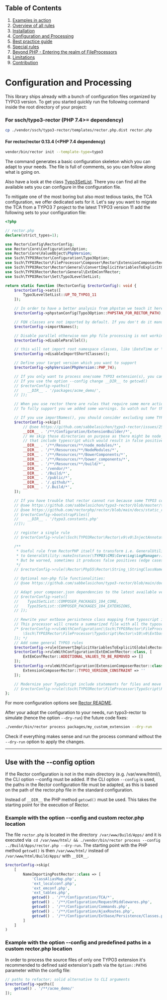 ## Table of Contents
1. [Examples in action](./examples_in_action.md)
1. [Overview of all rules](./all_rectors_overview.md)
1. [Installation](./installation.md)
1. [Configuration and Processing](./configuration_and_processing.md)
1. [Best practice guide](./best_practice_guide.md)
1. [Special rules](./special_rules.md)
1. [Beyond PHP - Entering the realm of FileProcessors](./beyond_php_file_processors.md)
1. [Limitations](./limitations.md)
1. [Contribution](./contribution.md)

# Configuration and Processing

This library ships already with a bunch of configuration files organized by TYPO3 version.
To get you started quickly run the following command inside the root directory of your project:


### For ssch/typo3-rector (PHP 7.4>= dependency)
```bash
cp ./vendor/ssch/typo3-rector/templates/rector.php.dist rector.php
```

#### For rector/rector 0.13.4 (<PHP 7.4 dependency)
```bash
vendor/bin/rector init --template-type=typo3
```

The command generates a basic configuration skeleton which you can adapt to your needs.
The file is full of comments, so you can follow along what is going on.

Also have a look at the class [Typo3SetList](https://github.com/sabbelasichon/typo3-rector/blob/master/src/Set/Typo3SetList.php).
There you can find all the available sets you can configure in the configuration file.

To mitigate one of the most boring but also most tedious tasks, the TCA configuration, we offer dedicated sets for it.
Let's say you want to migrate the TCA from a TYPO3 7 project to the latest TYPO3 version 11 add the following sets to your configuration file:

```php
<?php

// rector.php
declare(strict_types=1);

use Rector\Config\RectorConfig;
use Rector\Core\Configuration\Option;
use Rector\Core\ValueObject\PhpVersion;
use Ssch\TYPO3Rector\Configuration\Typo3Option;
use Ssch\TYPO3Rector\FileProcessor\Composer\Rector\ExtensionComposerRector;
use Ssch\TYPO3Rector\Rector\General\ConvertImplicitVariablesToExplicitGlobalsRector;
use Ssch\TYPO3Rector\Rector\General\ExtEmConfRector;
use Ssch\TYPO3Rector\Set\Typo3LevelSetList;

return static function (RectorConfig $rectorConfig): void {
    $rectorConfig->sets([
        Typo3LevelSetList::UP_TO_TYPO3_11
    ]);

    // In order to have a better analysis from phpstan we teach it here some more things
    $rectorConfig->phpstanConfig(Typo3Option::PHPSTAN_FOR_RECTOR_PATH);

    // FQN classes are not imported by default. If you don't do it manually after every Rector run, enable it by:
    $rectorConfig->importNames();

    // Disable parallel otherwise non php file processing is not working i.e. typoscript
    $rectorConfig->disableParallel();

    // this will not import root namespace classes, like \DateTime or \Exception
    $rectorConfig->disableImportShortClasses();

    // Define your target version which you want to support
    $rectorConfig->phpVersion(PhpVersion::PHP_74);

    // If you only want to process one/some TYPO3 extension(s), you can specify its path(s) here.
    // If you use the option --config change __DIR__ to getcwd()
    // $rectorConfig->paths([
    //    __DIR__ . '/packages/acme_demo/',
    // ]);

    // When you use rector there are rules that require some more actions like creating UpgradeWizards for outdated TCA types.
    // To fully support you we added some warnings. So watch out for them.

    // If you use importNames(), you should consider excluding some TYPO3 files.
    $rectorConfig->skip([
        // @see https://github.com/sabbelasichon/typo3-rector/issues/2536
        __DIR__ . '/**/Configuration/ExtensionBuilder/*',
        // We skip those directories on purpose as there might be node_modules or similar
        // that include typescript which would result in false positive processing
        __DIR__ . '/**/Resources/**/node_modules/*',
        __DIR__ . '/**/Resources/**/NodeModules/*',
        __DIR__ . '/**/Resources/**/BowerComponents/*',
        __DIR__ . '/**/Resources/**/bower_components/*',
        __DIR__ . '/**/Resources/**/build/*',
        __DIR__ . '/vendor/*',
        __DIR__ . '/Build/*',
        __DIR__ . '/public/*',
        __DIR__ . '/.github/*',
        __DIR__ . '/.Build/*',
    ]);

    // If you have trouble that rector cannot run because some TYPO3 constants are not defined add an additional constants file
    // @see https://github.com/sabbelasichon/typo3-rector/blob/master/typo3.constants.php
    // @see https://github.com/rectorphp/rector/blob/main/docs/static_reflection_and_autoload.md#include-files
    // $rectorConfig->bootstrapFiles([
    //    __DIR__ . '/typo3.constants.php'
    //]);

    // register a single rule
    // $rectorConfig->rule(\Ssch\TYPO3Rector\Rector\v9\v0\InjectAnnotationRector::class);

    /**
     * Useful rule from RectorPHP itself to transform i.e. GeneralUtility::makeInstance('TYPO3\CMS\Core\Log\LogManager')
     * to GeneralUtility::makeInstance(\TYPO3\CMS\Core\Log\LogManager::class) calls.
     * But be warned, sometimes it produces false positives (edge cases), so watch out
     */
    // $rectorConfig->rule(\Rector\Php55\Rector\String_\StringClassNameToClassConstantRector::class);

    // Optional non-php file functionalities:
    // @see https://github.com/sabbelasichon/typo3-rector/blob/main/docs/beyond_php_file_processors.md

    // Adapt your composer.json dependencies to the latest available version for the defined SetList
    // $rectorConfig->sets([
    //    Typo3SetList::COMPOSER_PACKAGES_104_CORE,
    //    Typo3SetList::COMPOSER_PACKAGES_104_EXTENSIONS,
    // ]);

    // Rewrite your extbase persistence class mapping from typoscript into php according to official docs.
    // This processor will create a summarized file with all the typoscript rewrites combined into a single file.
    /* $rectorConfig->ruleWithConfiguration(\Ssch\TYPO3Rector\FileProcessor\TypoScript\Rector\v10\v0\ExtbasePersistenceTypoScriptRector::class, [
        \Ssch\TYPO3Rector\FileProcessor\TypoScript\Rector\v10\v0\ExtbasePersistenceTypoScriptRector::FILENAME => __DIR__ . '/packages/acme_demo/Configuration/Extbase/Persistence/Classes.php',
    ]); */
    // Add some general TYPO3 rules
    $rectorConfig->rule(ConvertImplicitVariablesToExplicitGlobalsRector::class);
    $rectorConfig->ruleWithConfiguration(ExtEmConfRector::class, [
        ExtEmConfRector::ADDITIONAL_VALUES_TO_BE_REMOVED => []
    ]);
    $rectorConfig->ruleWithConfiguration(ExtensionComposerRector::class, [
        ExtensionComposerRector::TYPO3_VERSION_CONSTRAINT => ''
    ]);

    // Modernize your TypoScript include statements for files and move from <INCLUDE /> to @import use the FileIncludeToImportStatementVisitor (introduced with TYPO3 9.0)
    // $rectorConfig->rule(\Ssch\TYPO3Rector\FileProcessor\TypoScript\Rector\v9\v0\FileIncludeToImportStatementTypoScriptRector::class);
};
```

For more configuration options see [Rector README](https://github.com/rectorphp/rector#configuration).

After your adopt the configuration to your needs, run typo3-rector to simulate (hence the option `--dry-run`) the future code fixes:

```bash
./vendor/bin/rector process packages/my_custom_extension --dry-run
```

Check if everything makes sense and run the process command without the `--dry-run` option to apply the changes.

---

## Use with the --config option
If the Rector configuration is not in the main directory (e.g. /var/www/html/), the CLI option --config must be added.
If the CLI option `--config` is used, the paths in the Rector configuration file must be adapted, as this is based on the path of the rector.php file in the standard configuration.

Instead of `__DIR__` the PHP method `getcwd()` must be used. This takes the starting point for the execution of Rector.

### Example with the option --config and custom rector.php location
The file `rector.php` is located in the directory` /var/www/Build/Apps/` and it is executed
via` cd /var/www/html/ && ./vendor/bin/rector process --config ../Build/Apps/rector.php --dry-run`.
The starting point with the PHP method `getcwd()` is then `/var/www/html/` instead of `/var/www/html/Build/Apps/` with `__DIR__`.
```php
$rectorConfig->skip(
    [
        NameImportingPostRector::class => [
            'ClassAliasMap.php',
            'ext_localconf.php',
            'ext_emconf.php',
            'ext_tables.php',
            getcwd() . '/**/Configuration/TCA/*',
            getcwd() . '/**/Configuration/RequestMiddlewares.php',
            getcwd() . '/**/Configuration/Commands.php',
            getcwd() . '/**/Configuration/AjaxRoutes.php',
            getcwd() . '/**/Configuration/Extbase/Persistence/Classes.php'
        ]
    ]
)
```

### Example with the option --config and predefined paths in a custom rector.php location
In order to process the source files of only one TYPO3 extension it's recommended to defined said extension's path via the `Option::PATHS` parameter within the config file:
```php
// paths to refactor; solid alternative to CLI arguments
$rectorConfig->paths([
    getcwd() . '/**/acme_demo/'
]);
```
